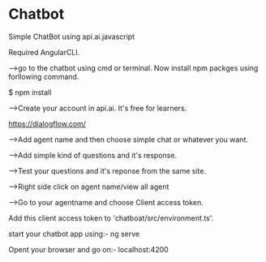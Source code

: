 # Chatbot
Simple ChatBot using api.ai.javascript

Required AngularCLI.

-->go to the chatbot using cmd or terminal.
Now install npm packges using forllowing command.

$ npm install

-->Create your account in api.ai. It's free for learners.

https://dialogflow.com/


-->Add agent name and then choose simple chat or whatever you want.

-->Add simple kind of questions and it's response.

-->Test your questions and it's reponse from the same site.

-->Right side click on agent name/view all agent

-->Go to your agentname and choose Client access token.

Add this client access token to 'chatboat/src/environment.ts'.

start your chatbot app using:-
ng serve 

Opent your browser and go on:- 
localhost:4200
